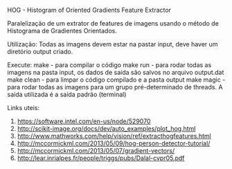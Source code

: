 
HOG - Histogram of Oriented Gradients Feature Extractor


Paralelização de um extrator de features de imagens usando o método de Histograma de Gradientes Orientados.


Utilização:
Todas as imagens devem estar na pastar input, deve haver um diretório output criado.


Execute:
make - para compilar o código
make run - para rodar todas as imagens na pasta input, os dados de saída são salvos no arquivo output.dat
make clean - para limpar o código compilado e a pasta output
make magic - para rodar todas as imagens para um grupo pré-determinado de threads. A saída utilizada é a saída padrão (terminal)


Links uteis:

1. https://software.intel.com/en-us/node/529070
2. http://scikit-image.org/docs/dev/auto_examples/plot_hog.html
3. http://www.mathworks.com/help/vision/ref/extracthogfeatures.html
4. http://mccormickml.com/2013/05/09/hog-person-detector-tutorial/
5. http://mccormickml.com/2013/05/07/gradient-vectors/
6. http://lear.inrialpes.fr/people/triggs/pubs/Dalal-cvpr05.pdf
